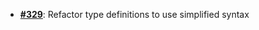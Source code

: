   -  [**#329**](https://github.com/anoma/nspec/pull/329): Refactor type definitions to use simplified syntax
